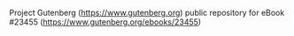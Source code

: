 Project Gutenberg (https://www.gutenberg.org) public repository for eBook #23455 (https://www.gutenberg.org/ebooks/23455)
